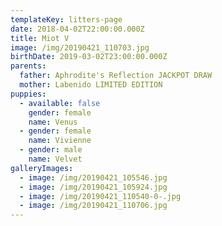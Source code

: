 ```yaml
---
templateKey: litters-page
date: 2018-04-02T22:00:00.000Z
title: Miot V
image: /img/20190421_110703.jpg
birthDate: 2019-03-02T23:00:00.000Z
parents:
  father: Aphrodite's Reflection JACKPOT DRAW
  mother: Labenido LIMITED EDITION
puppies:
  - available: false
    gender: female
    name: Venus
  - gender: female
    name: Vivienne
  - gender: male
    name: Velvet
galleryImages:
  - image: /img/20190421_105546.jpg
  - image: /img/20190421_105924.jpg
  - image: /img/20190421_110540-0-.jpg
  - image: /img/20190421_110706.jpg
---
```


